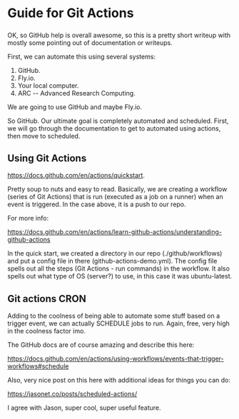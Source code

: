 #####
# Guide for Git Actions
#####


OK, so GitHub help is overall awesome, so this is a pretty short writeup with mostly some pointing out of documentation or writeups.

First, we can automate this using several systems:  

1. GitHub. 
2. Fly.io. 
3. Your local computer.  
4. ARC -- Advanced Research Computing. 

We are going to use GitHub and maybe Fly.io.

So GitHub.  Our ultimate goal is completely automated and scheduled.  First, we will go through the documentation to get to automated using actions, then move to scheduled.

## Using Git Actions

https://docs.github.com/en/actions/quickstart. 

Pretty soup to nuts and easy to read.  Basically, we are creating a workflow (series of Git Actions) that is run (executed as a job on a runner) when an event is triggered.  In the case above, it is a push to our repo.

For more info:

https://docs.github.com/en/actions/learn-github-actions/understanding-github-actions

In the quick start, we created a directory in our repo (./github/workflows) and put a config file in there (github-actions-demo.yml).  The config file spells out all the steps (Git Actions - run commands) in the workflow.  It also spells out what type of OS (server?) to use, in this case it was ubuntu-latest.

## Git actions CRON

Adding to the coolness of being able to automate some stuff based on a trigger event, we can actually SCHEDULE jobs to run.  Again, free, very high in the coolness factor imo.

The GitHub docs are of course amazing and describe this here:  

<https://docs.github.com/en/actions/using-workflows/events-that-trigger-workflows#schedule>

Also, very nice post on this here with additional ideas for things you can do:  

<https://jasonet.co/posts/scheduled-actions/>

I agree with Jason, super cool, super useful feature.
